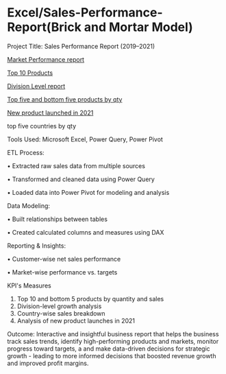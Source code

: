 # Excel/Sales-Performance-Report(Brick and Mortar Model)

Project Title: Sales Performance Report (2019–2021)

<a href = "https://github.com/Piyush-tikiya/Excel-Sales-Performance-Report/blob/main/market%20performance%20vs%20target.pdf"> Market Performance report </a>

<a href = "https://github.com/Piyush-tikiya/Excel-Sales-Performance-Report/blob/main/Top%2010%20products.pdf">Top 10 Products </a>

<a href = "https://github.com/Piyush-tikiya/Excel-Sales-Performance-Report/blob/main/division%20level%20report.pdf"> Division Level report </a>

<a href = "https://github.com/Piyush-tikiya/Excel-Sales-Performance-Report/blob/main/top%20%20and%20least%205%20products.pdf"> Top five and bottom five products by qty </a>

<a href = "https://github.com/Piyush-tikiya/Excel-Sales-Performance-Report/blob/main/New%20products%20launched%202021.pdf"> New product launched in 2021 </a>

<a hraf = "https://github.com/Piyush-tikiya/Excel-Sales-Performance-Report/blob/main/top%205%20countries.pdf">top five countries by qty </a>

Tools Used: Microsoft Excel, Power Query, Power Pivot

ETL Process:

•	Extracted raw sales data from multiple sources

•	Transformed and cleaned data using Power Query

•	Loaded data into Power Pivot for modeling and analysis

Data Modeling:

•	Built relationships between tables

•	Created calculated columns and measures using DAX

Reporting & Insights:

•	Customer-wise net sales performance

•	Market-wise performance vs. targets

 KPI's Measures
1.	Top 10 and bottom 5 products by quantity and sales 
2.	Division-level growth analysis
3.	Country-wise sales breakdown
4.	Analysis of new product launches in 2021

Outcome: Interactive and insightful business report that helps the business track sales trends, identify high-performing products and markets, monitor progress toward targets, a and make data-driven decisions for strategic growth - leading to more informed decisions that boosted revenue growth and improved profit margins.
